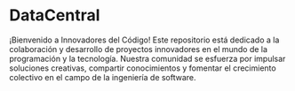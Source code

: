 # DataCentral
¡Bienvenido a Innovadores del Código!  Este repositorio está dedicado a la colaboración y desarrollo de proyectos innovadores en el mundo de la programación y la tecnología. Nuestra comunidad se esfuerza por impulsar soluciones creativas, compartir conocimientos y fomentar el crecimiento colectivo en el campo de la ingeniería de software.
